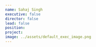 ```yaml
---
name: Sahaj Singh
executive: false
director: false
lead: false
position:  
project:  
image: ../assets/default_exec_image.png
---
```

